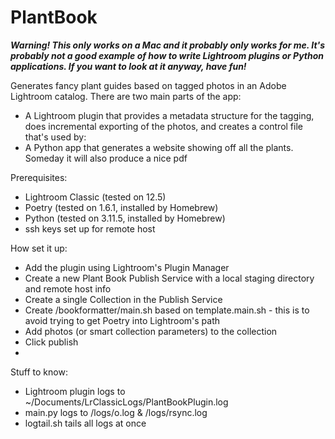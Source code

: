 # PlantBook
***Warning! This only works on a Mac and it probably only works for me. It's probably not a good example of how to write Lightroom plugins or Python applications. If you want to look at it anyway, have fun!***

Generates fancy plant guides based on tagged photos in an Adobe Lightroom catalog. There are two main parts of the app:
* A Lightroom plugin that provides a metadata structure for the tagging, does incremental exporting of the photos, and creates a control file that's used by:
* A Python app that generates a website showing off all the plants. Someday it will also produce a nice pdf

Prerequisites:
* Lightroom Classic (tested on 12.5)
* Poetry (tested on 1.6.1, installed by Homebrew)
* Python (tested on 3.11.5, installed by Homebrew)
* ssh keys set up for remote host

How set it up:
* Add the plugin using Lightroom's Plugin Manager
* Create a new Plant Book Publish Service with a local staging directory and remote host info
* Create a single Collection in the Publish Service
* Create <thisdir>/bookformatter/main.sh based on template.main.sh - this is to avoid trying to get Poetry into Lightroom's path
* Add photos (or smart collection parameters) to the collection
* Click publish
*
Stuff to know:
* Lightroom plugin logs to ~/Documents/LrClassicLogs/PlantBookPlugin.log
* main.py logs to <thisdir>/logs/o.log & <thisdir>/logs/rsync.log
* logtail.sh tails all logs at once
